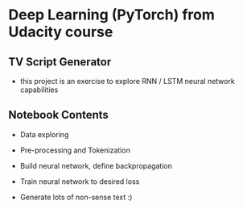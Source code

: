 # Deep Learning (PyTorch) from Udacity course

## TV Script Generator

* this project is an exercise to explore RNN / LSTM neural network capabilities

## Notebook Contents

* Data exploring

* Pre-processing and Tokenization

* Build neural network, define backpropagation

* Train neural network to desired loss

* Generate lots of non-sense text :)